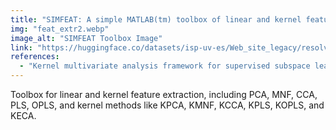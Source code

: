 ```yaml
---
title: "SIMFEAT: A simple MATLAB(tm) toolbox of linear and kernel feature extraction"
img: "feat_extr2.webp"
image_alt: "SIMFEAT Toolbox Image"
link: "https://huggingface.co/datasets/isp-uv-es/Web_site_legacy/resolve/main/code/soft_rs/simfeat.zip"
references:
  - "Kernel multivariate analysis framework for supervised subspace learning: A tutorial on linear and kernel multivariate methods. Arenas-Garcia et al., IEEE Signal Processing Magazine, 30(4):16-29, 2013."
---
```


Toolbox for linear and kernel feature extraction, including PCA, MNF, CCA, PLS, OPLS, and kernel methods like KPCA, KMNF, KCCA, KPLS, KOPLS, and KECA.